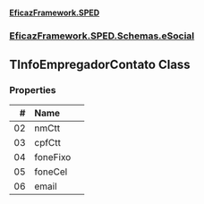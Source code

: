 #### [EficazFramework.SPED](EficazFrameworkSPED.md 'EficazFramework SPED')
### [EficazFramework.SPED.Schemas.eSocial](EficazFramework.SPED.Schemas.eSocial.md 'EficazFramework.SPED.Schemas.eSocial')

## TInfoEmpregadorContato Class
### Properties

| # | Name | |
| ---: | :--- | :--- |
| 02 | nmCtt |  |
| 03 | cpfCtt |  |
| 04 | foneFixo |  |
| 05 | foneCel |  |
| 06 | email |  |
